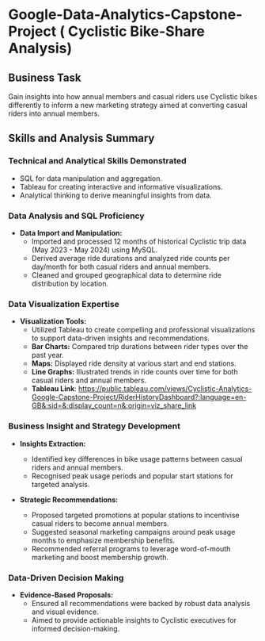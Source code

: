 # Google-Data-Analytics-Capstone-Project ( Cyclistic Bike-Share Analysis)

## Business Task
Gain insights into how annual members and casual riders use Cyclistic bikes differently to inform a new marketing strategy aimed at converting casual riders into annual members.

## Skills and Analysis Summary
### Technical and Analytical Skills Demonstrated
- SQL for data manipulation and aggregation.
- Tableau for creating interactive and informative visualizations.
- Analytical thinking to derive meaningful insights from data.

### Data Analysis and SQL Proficiency
- **Data Import and Manipulation:**
  - Imported and processed 12 months of historical Cyclistic trip data (May 2023 - May 2024) using MySQL.
  - Derived average ride durations and analyzed ride counts per day/month for both casual riders and annual members.
  - Cleaned and grouped geographical data to determine ride distribution by location.

### Data Visualization Expertise
- **Visualization Tools:**
  - Utilized Tableau to create compelling and professional visualizations to support data-driven insights and recommendations.
  - **Bar Charts:** Compared trip durations between rider types over the past year.
  - **Maps:** Displayed ride density at various start and end stations.
  - **Line Graphs:** Illustrated trends in ride counts over time for both casual riders and annual members.
  - **Tableau Link**: https://public.tableau.com/views/Cyclistic-Analytics-Google-Capstone-Project/RiderHistoryDashboard?:language=en-GB&:sid=&:display_count=n&:origin=viz_share_link

### Business Insight and Strategy Development
- **Insights Extraction:**
  - Identified key differences in bike usage patterns between casual riders and annual members.
  - Recognised peak usage periods and popular start stations for targeted analysis.

- **Strategic Recommendations:**
  - Proposed targeted promotions at popular stations to incentivise casual riders to become annual members.
  - Suggested seasonal marketing campaigns around peak usage months to emphasize membership benefits.
  - Recommended referral programs to leverage word-of-mouth marketing and boost membership growth.

### Data-Driven Decision Making
- **Evidence-Based Proposals:**
  - Ensured all recommendations were backed by robust data analysis and visual evidence.
  - Aimed to provide actionable insights to Cyclistic executives for informed decision-making.


